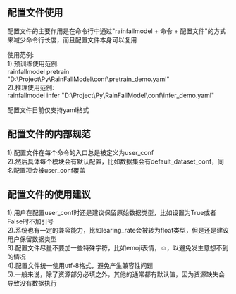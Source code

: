## 配置文件使用
配置文件的主要作用是在命令行中通过"rainfallmodel + 命令 + 配置文件"的方式来减少命令行长度，而且配置文件本身可以复用

使用范例:  
1).预训练使用范例:  
rainfallmodel pretrain "D:\Project\Py\RainFallModel\conf\pretrain_demo.yaml"  
2).推理使用范例:  
rainfallmodel infer "D:\Project\Py\RainFallModel\conf\infer_demo.yaml"   



配置文件目前仅支持yaml格式

## 配置文件的内部规范
1).配置文件在每个命令的入口总是被定义为user_conf  
2).然后具体每个模块会有默认配置，比如数据集会有default_dataset_conf，同名配置项会被user_conf覆盖 

## 配置文件的使用建议
1).用户在配置user_conf时还是建议保留原始数据类型，比如设置为True或者False时不加引号  
2).系统也有一定的兼容能力，比如learing_rate会被转为float类型，但是还是建议用户保留数据类型   
3).配置文件尽量不要加一些特殊字符，比如emoji表情，☺，以避免发生意想不到的情况  
4).配置文件统一使用utf-8格式，避免产生兼容性问题  
5).一般来说，除了资源部分必填之外，其他的通常都有默认值，因为资源缺失会导致没有数据执行 